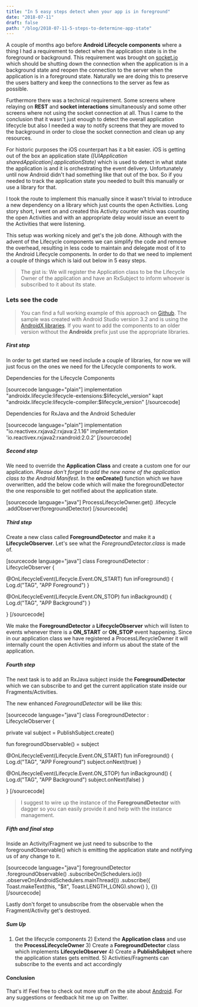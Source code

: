 ```yaml
---
title: "In 5 easy steps detect when your app is in foreground"
date: "2018-07-11"
draft: false
path: "/blog/2018-07-11-5-steps-to-determine-app-state"
---
```


A couple of months ago before **Android Lifecycle components** where a thing I had a requirement to detect when the application state is in the foreground or background. This requirement was brought on [socket.io](https://github.com/socketio/socket.io-client-java) which should be shutting down the connection when the application is in a background state and reopen the connection to the server when the application is in a foreground state. Naturally we are doing this to preserve the users battery and keep the connections to the server as few as possible.

Furthermore there was a technical requirement. Some screens where relaying on **REST** and **socket interactions** simultaneously and some other screens where not using the socket connection at all. Thus I came to the conclusion that it wasn't just enough to detect the overall application lifecycle but also I needed a way to notify screens that they are moved to the background in order to close the socket connection and clean up any resources.

For historic purposes the iOS counterpart has it a bit easier. iOS is getting out of the box an application state _(\[UIApplication sharedApplication\].applicationState)_ which is used to detect in what state the application is and it is orchestrating the event delivery. Unfortunately until now Android didn't had something like that out of the box. So if you needed to track the application state you needed to built this manually or use a library for that.

I took the route to implement this manually since it wasn't trivial to introduce a new dependency on a library which just counts the open Activities. Long story short, I went on and created this Activity counter which was counting the open Activities and with an appropriate delay would issue an event to the Activities that were listening.

This setup was working nicely and get's the job done. Although with the advent of the Lifecycle components we can simplify the code and remove the overhead, resulting in less code to maintain and delegate most of it to the Android Lifecycle components. In order to do that we need to implement a couple of things which is laid out below in 5 easy steps.

> The gist is: We will register the Application class to be the Lifecycle Owner of the application and have an RxSubject to inform whoever is subscribed to it about its state.

### Lets see the code

  

> You can find a full working example of this approach on [Github](https://github.com/renegens/Foreground-Detector). The sample was created with Android Studio version 3.2 and is using the [AndroidX libraries](https://developer.android.com/topic/libraries/architecture/adding-components#lifecycle). If you want to add the components to an older version without the **Androidx** prefix just use the appropriate libraries.

##### First step

  

In order to get started we need include a couple of libraries, for now we will just focus on the ones we need for the Lifecycle components to work.

Dependencies for the Lifecycle Components

\[sourcecode language="plain"\] implementation "androidx.lifecycle:lifecycle-extensions:$lifecycle\_version" kapt "androidx.lifecycle:lifecycle-compiler:$lifecycle\_version" \[/sourcecode\]

Dependencies for RxJava and the Android Scheduler

\[sourcecode language="plain"\] implementation "io.reactivex.rxjava2:rxjava:2.1.16" implementation 'io.reactivex.rxjava2:rxandroid:2.0.2' \[/sourcecode\]

##### Second step

  

We need to override the **Application Class** and create a custom one for our application. _Please don't forget to add the new name of the application class to the Android Manifest_. In the **onCreate()** function which we have overwritten, add the below code which will make the foregroundDetector the one responsible to get notified about the application state.

\[sourcecode language="java"\] ProcessLifecycleOwner.get() .lifecycle .addObserver(foregroundDetector) \[/sourcecode\]

##### Third step

  

Create a new class called **ForegroundDetector** and make it a **LifecycleObserver**. Let's see what the _ForegroundDetector.class_ is made of.

\[sourcecode language="java"\] class ForegroundDetector : LifecycleObserver {

@OnLifecycleEvent(Lifecycle.Event.ON\_START) fun inForeground() { Log.d("TAG", "APP Foreground") }

@OnLifecycleEvent(Lifecycle.Event.ON\_STOP) fun inBackground() { Log.d("TAG", "APP Background") }

} \[/sourcecode\]

We make the **ForegroundDetector** a **LifecycleObserver** which will listen to events whenever there is a **ON\_START** or **ON\_STOP** event happening. Since in our application class we have registered a ProcessLifecycleOwner it will internally count the open Activities and inform us about the state of the application.

##### Fourth step

  

The next task is to add an RxJava subject inside the **ForegroundDetector** which we can subscribe to and get the current application state inside our Fragments/Activities.

The new enhanced _ForegroundDetector_ will be like this:

\[sourcecode language="java"\] class ForegroundDetector : LifecycleObserver {

private val subject = PublishSubject.create<Boolean>()

fun foregroundObservable() = subject

@OnLifecycleEvent(Lifecycle.Event.ON\_START) fun inForeground() { Log.d("TAG", "APP Foreground") subject.onNext(true) }

@OnLifecycleEvent(Lifecycle.Event.ON\_STOP) fun inBackground() { Log.d("TAG", "APP Background") subject.onNext(false) }

} \[/sourcecode\]

> I suggest to wire up the instance of the **ForegroundDetector** with dagger so you can easily provide it and help with the instance management.

##### Fifth and final step

  

Inside an Activity/Fragment we just need to subscribe to the foregroundObservable() which is emitting the application state and notifying us of any change to it.

\[sourcecode language="java"\] foregroundDetector .foregroundObservable() .subscribeOn(Schedulers.io()) .observeOn(AndroidSchedulers.mainThread()) .subscribe({ Toast.makeText(this, "$it", Toast.LENGTH\_LONG).show() }, {}) \[/sourcecode\]

Lastly don't forget to unsubscribe from the observable when the Fragment/Activity get's destroyed.

##### Sum Up

  

1) Get the lifecycle components 2) Extend the **Application class** and use the **ProcessLifecycleOwner** 3) Create a **ForegroundDetector** class which implements **LifecycleObserver** 4) Create a **PublishSubject** where the application states gets emitted. 5) Activities/Fragments can subscribe to the events and act accordingly

#### Conclusion

That's it! Feel free to check out more stuff on the site about [Android](https://renegens.com/home/). For any suggestions or feedback hit me up on Twitter.
